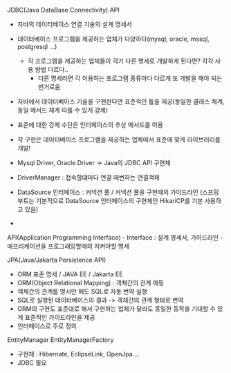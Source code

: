 JDBC(Java DataBase Connectivity) API
- 자바의 데이터베이스 연결 기술의 설계 명세서
- 데이터베이스 프로그램을 제공하는 업체가 다양하다(mysql, oracle, mssql, postgresql ...)
    - 각 프로그램을 제공하는 업체들이 각기 다른 명세로 개발하게 된다면? 각각 사용 방법 다르다..
        - 다른 명세라면 각 이용하는 프로그램 종류마다 다르게 또 개발을 해야 되는 번거로움
- 자바에서 데이터베이스 기술을 구현한다면 표준적인 틀을 제공(동일한 클래스 체계, 동일 메서드 체계 따를 수 있게 강제)
- 표준에 대한 강제 수단은 인터페이스의 추상 메서드를 이용
- 각 구현은 데이터베이스 프로그램을 제공하는 업체에서 표준에 맞게 라이브러리를 개발!

- Mysql Driver, Oracle Driver -> Java의 JDBC API 구현체


- DriverManager  : 접속할떄마다 연결 매번하는 연결객체 
- DataSource 인터페이스 : 커넥션 풀 / 커넥션 풀을 구현때의 가이드라인
  (스프링 부트는 기본적으로 DataSource 인터페이스의 구현체인 HikariCP를 기본 사용하고 있음)
- 

API(Application Programming Interface)
    - Interface : 설계 명세서, 가이드라인 
    - 애프리케이션을 프로그래밍할때의 지켜야할 명세




JPA(Java/Jakarta Persistence API)
- ORM 표준 명세 / JAVA EE / Jakarta EE 
- ORM(Object Relational Mapping) : 객체간의 관계 매핑
- 객체간의 관계를 명시만 해도 SQL로 자동 번역 실행 
- SQL로 실행된 데이터베이스의 결과 -> 객체간의 관계 형태로 번역
- ORM의 구현도 표준대로 해서 구현하는 업체가 달라도 동일한 동작을 기대할 수 있게 표준적인 가이드라인을 제공 
- 인터페이스로 주로 정의 

EntityManager
EntityManagerFactory 

- 구현체 : Hibernate, EclipseLink, OpenJpa ...
- JDBC 필요 
